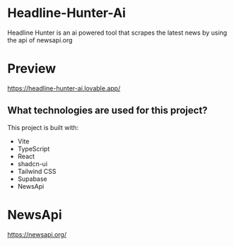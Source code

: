 # Headline-Hunter-Ai
Headline Hunter is an ai powered tool that scrapes the latest news by using the api of newsapi.org

# Preview 
https://headline-hunter-ai.lovable.app/

## What technologies are used for this project?

This project is built with:

- Vite
- TypeScript
- React
- shadcn-ui
- Tailwind CSS
- Supabase
- NewsApi

# NewsApi
https://newsapi.org/

